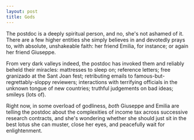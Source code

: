```yaml
---
layout: post
title: Gods
---
```


The postdoc is a deeply spiritual person, and no, she's not ashamed of it. There are a few higher entities she simply believes in and devotedly prays to, with absolute, unshakeable faith: her friend Emilia, for instance; or again her friend Giuseppe. 

From very dark valleys indeed, the postdoc has invoked them and reliably beheld their miracles: mattresses to sleep on; reference letters; free granizado at the Sant Joan fest; retributing emails to famous-but-regrettably-sloppy reviewers; interactions with terrifying officials in the unknown tongue of new countries; truthful judgements on bad ideas; smileys (lots of).

Right now, in some overload of godliness, *both* Giuseppe and Emilia are telling the postdoc about the complexities of income tax across successive research contracts, and she's wondering whether she should just sit in the best lotus she can muster, close her eyes, and peacefully wait for enlightenment.
